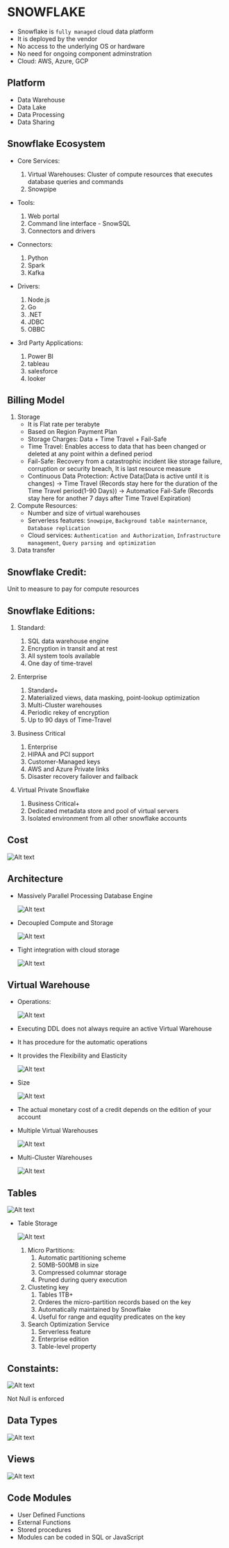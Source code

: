 # SNOWFLAKE

- Snowflake is `fully managed` cloud data platform
- It is deployed by the vendor 
- No access to the underlying OS or hardware
- No need for ongoing component adminstration
- Cloud: AWS, Azure, GCP

## Platform

- Data Warehouse
- Data Lake
- Data Processing
- Data Sharing

## Snowflake Ecosystem

- Core Services:
    1. Virtual Warehouses: Cluster of compute resources that executes database queries and commands
    2. Snowpipe

- Tools:
    1. Web portal
    2. Command line interface - SnowSQL
    3. Connectors and drivers

- Connectors:
    1. Python
    2. Spark
    3. Kafka

- Drivers:
    1. Node.js
    2. Go
    3. .NET
    4. JDBC
    5. OBBC

- 3rd Party Applications:
    1. Power BI
    2. tableau
    3. salesforce
    4. looker

## Billing Model

1. Storage
    - It is Flat rate per terabyte
    - Based on Region Payment Plan
    - Storage Charges: Data + Time Travel + Fail-Safe
    - Time Travel: Enables access to data that has been changed or deleted at any point within a defined period
    - Fail-Safe: Recovery from a catastrophic incident like storage failure, corruption or security breach, It is last resource measure
    - Continuous Data Protection: Active Data(Data is active until it is changes) -> Time Travel (Records stay here for the duration of the Time Travel period(1-90 Days)) -> Automatice Fail-Safe (Records stay here for another 7 days after Time Travel Expiration)
2. Compute Resources:
    - Number and size of virtual warehouses
    - Serverless features: `Snowpipe`, `Background table mainternance`, `Database replication`
    - Cloud services: `Authentication and Authorization`, `Infrastructure management`, `Query parsing and optimization`
3. Data transfer

## Snowflake Credit:

Unit to measure to pay for compute resources
    
## Snowflake Editions:

1. Standard: 
    1. SQL data warehouse engine
    2. Encryption in transit and at rest
    3. All system tools available
    4. One day of time-travel
    
2. Enterprise
    1. Standard+
    2. Materialized views, data masking, point-lookup optimization
    3. Multi-Cluster warehouses
    4. Periodic rekey of encryption
    5. Up to 90 days of Time-Travel
        
3. Business Critical
    1. Enterprise
    2. HIPAA and PCI support
    3. Customer-Managed keys
    4. AWS and Azure Private links
    5. Disaster recovery failover and failback
    
4. Virtual Private Snowflake
    1. Business Critical+
    2. Dedicated metadata store and pool of virtual servers
    3. Isolated environment from all other snowflake accounts

## Cost

![Alt text](./images/credits.PNG)


## Architecture

- Massively Parallel Processing Database Engine
    
    ![Alt text](./images/MVP.PNG)

- Decoupled Compute and Storage

    ![Alt text](./images/DCS.PNG)

- Tight integration with cloud storage

    ![Alt text](./images/ICS.PNG)


## Virtual Warehouse

- Operations: 

    ![Alt text](./images/Operations.PNG)

- Executing DDL does not always require an active Virtual Warehouse

- It has procedure for the automatic operations

- It provides the Flexibility and Elasticity

    ![Alt text](./images/VW.PNG)

- Size 
    
    ![Alt text](./images/VM_SIZES.PNG)

- The actual monetary cost of a credit depends on the edition of your account

- Multiple Virtual Warehouses

    ![Alt text](./images/MCM.PNG)

- Multi-Cluster Warehouses

    ![Alt text](./images/MCW.PNG)


## Tables

![Alt text](./images/Tables.PNG)

- Table Storage
    
    ![Alt text](./images/table1.PNG)
    
    1. Micro Partitions:
        1. Automatic partitioning scheme
        2. 50MB-500MB in size
        3. Compressed columnar storage
        4. Pruned during query execution
    2. Clusteting key
        1. Tables 1TB+
        2. Orderes the micro-partition records based on the key
        3. Automatically maintained by Snowflake
        4. Useful for range and equqlity predicates on the key
    3. Search Optimization Service
        1. Serverless feature
        2. Enterprise edition
        3. Table-level property

## Constaints:

![Alt text](./images/constraints.PNG)

Not Null is enforced

## Data Types

![Alt text](./images/data-types.PNG)

## Views

![Alt text](./images/views.PNG)

## Code Modules

- User Defined Functions
- External Functions
- Stored procedures
- Modules can be coded in SQL or JavaScript





